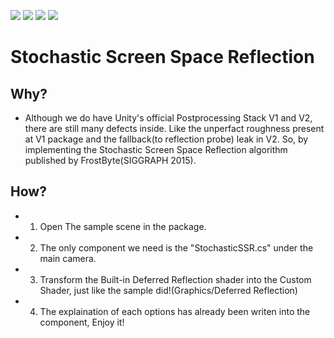 ![](demo0.png)
![](demo1.png)
![](demo2.png)
![](demo3.png)
# Stochastic Screen Space Reflection
## Why?
* Although we do have Unity's official Postprocessing Stack V1 and V2, there are still many defects inside. Like the unperfact roughness present at V1 package and the fallback(to reflection probe) leak in V2. So, by implementing the Stochastic Screen Space Reflection algorithm published by FrostByte(SIGGRAPH 2015).
## How?
* 1. Open The sample scene in the package.
* 2. The only component we need is the "StochasticSSR.cs" under the main camera.
* 3. Transform the Built-in Deferred Reflection shader into the Custom Shader, just like the sample did!(Graphics/Deferred Reflection)
* 4. The explaination of each options has already been writen into the component, Enjoy it!